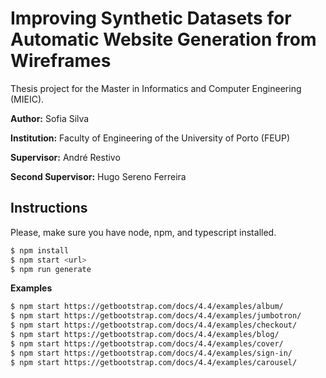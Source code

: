 # Improving Synthetic Datasets for Automatic Website Generation from Wireframes

Thesis project for the Master in Informatics and Computer Engineering (MIEIC).

**Author:** Sofia Silva

**Institution:** Faculty of Engineering of the University of Porto (FEUP)

**Supervisor:** André Restivo

**Second Supervisor:** Hugo Sereno Ferreira

## Instructions

Please, make sure you have node, npm, and typescript installed.

```bash
$ npm install
$ npm start <url>
$ npm run generate
```

**Examples**

```bash
$ npm start https://getbootstrap.com/docs/4.4/examples/album/
$ npm start https://getbootstrap.com/docs/4.4/examples/jumbotron/
$ npm start https://getbootstrap.com/docs/4.4/examples/checkout/
$ npm start https://getbootstrap.com/docs/4.4/examples/blog/
$ npm start https://getbootstrap.com/docs/4.4/examples/cover/
$ npm start https://getbootstrap.com/docs/4.4/examples/sign-in/
$ npm start https://getbootstrap.com/docs/4.4/examples/carousel/
```
